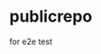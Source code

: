 # publicrepo
for e2e test
























































































































































































































































































































































































































































































































































































































































































































































































































































































































































































































































































































































































































































